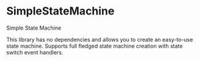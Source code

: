 # SimpleStateMachine
Simple State Machine


This library has no dependencies and allows you to create an easy-to-use state machine. Supports full fledged state machine creation with state switch event handlers.
